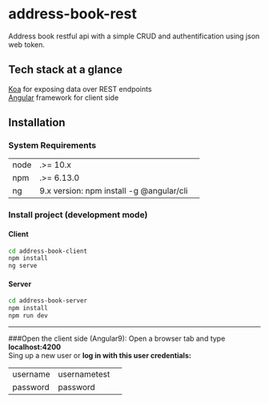 # address-book-rest
Address book restful api with a simple CRUD and authentification using json web token.

## Tech stack at a glance
[Koa](https://koajs.com/) for exposing data over REST endpoints  
[Angular](https://angular.io/) framework for client side

## Installation 

### System Requirements
|   |   |   |
|---|---|---|
| node |  .>= 10.x
| npm |   .>= 6.13.0 
| ng | 9.x version:   npm install -g @angular/cli 

### Install project (development mode)

#### Client
```bash
cd address-book-client
npm install
ng serve
```

#### Server
```bash
cd address-book-server
npm install
npm run dev      
```
  ----
###Open the client side (Angular9):
Open a browser tab and type <b>localhost:4200</b>  
Sing up a new user or <b>log in with this user credentials: 

|   |   |   |
|---|---|---|
| username |  usernametest
| password |  password

